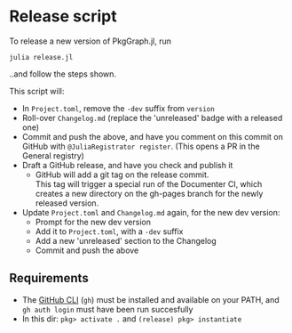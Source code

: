 # Release script

To release a new version of PkgGraph.jl, run
```
julia release.jl
```
..and follow the steps shown.

This script will:
- In `Project.toml`, remove the `-dev` suffix from `version`
- Roll-over `Changelog.md` (replace the 'unreleased' badge with a
  released one)
- Commit and push the above, and have you comment on this commit on
  GitHub with `@JuliaRegistrator register`. (This opens a PR in the
  General registry)
- Draft a GitHub release, and have you check and publish it
  - GitHub will add a git tag on the release commit.\
    This tag will trigger a special run of the Documenter CI, which
    creates a new directory on the gh-pages branch for the newly
    released version.
- Update `Project.toml` and `Changelog.md` again, for the new dev
  version:
  - Prompt for the new dev version
  - Add it to `Project.toml`, with a `-dev` suffix
  - Add a new 'unreleased' section to the Changelog
  - Commit and push the above


## Requirements

- The [GitHub CLI] (`gh`) must be installed and available on your PATH,
  and `gh auth login` must have been run succesfully
- In this dir: `pkg> activate .` and `(release) pkg> instantiate`

[GitHub CLI]: https://github.com/cli/cli
